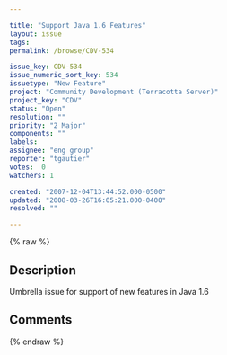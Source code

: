 ```yaml
---

title: "Support Java 1.6 Features"
layout: issue
tags: 
permalink: /browse/CDV-534

issue_key: CDV-534
issue_numeric_sort_key: 534
issuetype: "New Feature"
project: "Community Development (Terracotta Server)"
project_key: "CDV"
status: "Open"
resolution: ""
priority: "2 Major"
components: ""
labels: 
assignee: "eng group"
reporter: "tgautier"
votes:  0
watchers: 1

created: "2007-12-04T13:44:52.000-0500"
updated: "2008-03-26T16:05:21.000-0400"
resolved: ""

---
```




{% raw %}



## Description

<div markdown="1" class="description">

Umbrella issue for support of new features in Java 1.6

</div>

## Comments



{% endraw %}
